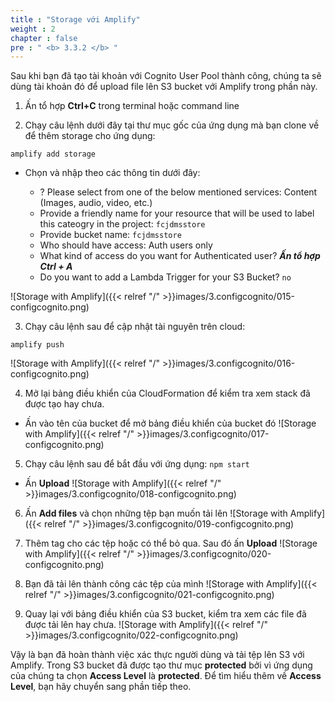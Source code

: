 ```yaml
---
title : "Storage với Amplify"
weight : 2
chapter : false
pre : " <b> 3.3.2 </b> "
---
```


Sau khi bạn đã tạo tài khoản với Cognito User Pool thành công, chúng ta sẽ dùng tài khoản đó để upload file lên S3 bucket với Amplify trong phần này.

1. Ấn tổ hợp **Ctrl+C** trong terminal hoặc command line

2. Chạy câu lệnh dưới đây tại thư mục gốc của ứng dụng mà bạn clone về để thêm storage cho ứng dụng:
```
amplify add storage

```

 + Chọn và nhập theo các thông tin dưới đây:

    - ? Please select from one of the below mentioned services: Content (Images, audio, video, etc.)
    - Provide a friendly name for your resource that will be used to label this cateogry in the project: `fcjdmsstore`
    - Provide bucket name: `fcjdmsstore`
    - Who should have access: Auth users only
    - What kind of access do you want for Authenticated user? ***Ấn tổ hợp Ctrl + A***
    - Do you want to add a Lambda Trigger for your S3 Bucket? `no`

![Storage with Amplify]({{< relref "/" >}}images/3.configcognito/015-configcognito.png)

3. Chạy câu lệnh sau để cập nhật tài nguyên trên cloud:
```
amplify push

```
![Storage with Amplify]({{< relref "/" >}}images/3.configcognito/016-configcognito.png)

4. Mở lại bảng điều khiển của CloudFormation để kiểm tra xem stack đã được tạo hay chưa.
 + Ấn vào tên của bucket để mở bảng điều khiển của bucket đó
![Storage with Amplify]({{< relref "/" >}}images/3.configcognito/017-configcognito.png)

5. Chạy câu lệnh sau để bắt đầu với ứng dụng: `npm start`
 + Ấn  **Upload**
![Storage with Amplify]({{< relref "/" >}}images/3.configcognito/018-configcognito.png)

6. Ấn  **Add files** và chọn những tệp bạn muốn tải lên
![Storage with Amplify]({{< relref "/" >}}images/3.configcognito/019-configcognito.png)

7. Thêm tag cho các tệp hoặc có thể bỏ qua. Sau đó ấn **Upload**
![Storage with Amplify]({{< relref "/" >}}images/3.configcognito/020-configcognito.png)

8. Bạn đã tải lên thành công các tệp của mình
![Storage with Amplify]({{< relref "/" >}}images/3.configcognito/021-configcognito.png)

9. Quay lại với bảng điều khiển của S3 bucket, kiểm tra xem các file đã được tải lên hay chưa.
![Storage with Amplify]({{< relref "/" >}}images/3.configcognito/022-configcognito.png)

Vậy là bạn đã hoàn thành việc xác thực người dùng và tải tệp lên S3 với Amplify. Trong S3 bucket đã được tạo thư mục **protected** bởi vì ứng dụng của chúng ta chọn **Access Level** là **protected**. Để tìm hiểu thêm về **Access Level**, bạn hãy chuyển sang phần tiếp theo.
